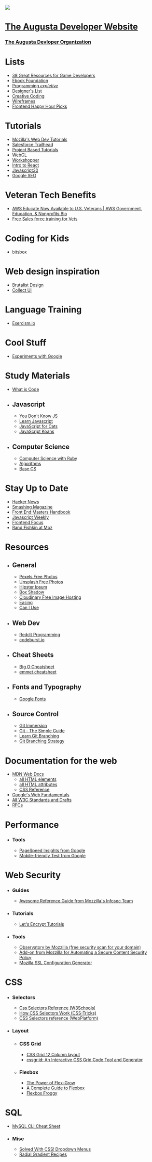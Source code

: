 ![](./image/logo.png)

# [The Augusta Developer Website](https://augustadevs.github.io/)
### [The Augusta Devloper Organization](https://github.com/AugustaDevs)


# Lists
- [38 Great Resources for Game Developers](www.gamasutra.com/blogs/JasmineGreene/20170926/306446/38_Great_Resources_for_Game_Developers.php)
- [Ebook Foundation](https://github.com/EbookFoundation/free-programming-books)
- [Programming *expletive*](http://programming-motherfucker.com/)
- [Designer's List](https://www.designerslist.info/)
- [Creative Coding](https://github.com/terkelg/awesome-creative-coding)
- [Wireframes](http://wireframes.tumblr.com/)
- [Frontend Happy Hour Picks](https://github.com/FrontEndHappyHour/front-end-happy-hour-picks)

# Tutorials
- [Mozilla's Web Dev Tutorials](https://developer.mozilla.org/en-US/docs/Learn)
- [Salesforce Trailhead](https://trailhead.salesforce.com/)
- [Project Based Tutorials](https://github.com/tuvtran/project-based-learning)
- [WebGL](https://webglfundamentals.org/)
- [Workshopper](https://github.com/workshopper)
- [Intro to React](https://reactjs.org/tutorial/tutorial.html)
- [Javascript30](https://javascript30.com/)
- [Google SEO](https://static.googleusercontent.com/media/www.google.com/en//webmasters/docs/search-engine-optimization-starter-guide.pdf)

# Veteran Tech Benefits
- [AWS Educate Now Available to U.S. Veterans | AWS Government, Education, & Nonprofits Blo](https://aws.amazon.com/blogs/publicsector/aws-educate-now-available-to-u-s-veterans/)
- [Free Sales force training for Vets](https://veterans.force.com/NewVetForceHome)


# Coding for Kids
- [bitsbox](https://bitsbox.com/)

# Web design inspiration
- [Brutalist Design](http://brutalistwebsites.com/)
- [Collect UI](https://medium.com/@CollectUI)



# Language Training
- [Exercism.io](http://exercism.io/)

# Cool Stuff
- [Experiments with Google](https://experiments.withgoogle.com/)

# Study Materials
  - [What is Code](https://www.bloomberg.com/graphics/2015-paul-ford-what-is-code/)

  - ## Javascript
    - [You Don't Know JS](https://github.com/getify/You-Dont-Know-JS)
    - [Learn Javascript](https://gitbookio.gitbooks.io/javascript/)
    - [JavaScript for Cats](https://noblemule.gitbooks.io/javascript-for-cats/content/)
    - [JavaScript Koans](https://github.com/mrdavidlaing/javascript-koans)
  - ## Computer Science
    - [Computer Science with Ruby](https://computer-science-one.gitbooks.io/cs101-book/content/)
    - [Algorithms](http://ressources.unisciel.fr/algoprog/s00aaroot/aa00module1/res/%5BCormen-AL2011%5DIntroduction_To_Algorithms-A3.pdf)
    - [Base CS](https://medium.com/basecs)

# Stay Up to Date
- [Hacker News](https://news.ycombinator.com/)
- [Smashing Magazine](https://www.smashingmagazine.com)
- [Front End Masters Handbook](https://frontendmasters.com/books/front-end-handbook/2018/)
- [Javascript Weekly](https://javascriptweekly.com/)
- [Frontend Focus](https://frontendfoc.us/)
- [Rand Fishkin at Moz](https://moz.com/community/users/63)

# Resources
  - ## General
    - [Pexels Free Photos](https://www.pexels.com/)
    - [Unsplash Free Photos](https://unsplash.com/)
    - [Hipster Ipsum](https://hipsum.co/)
    - [Box Shadow](https://www.cssmatic.com/box-shadow)
    - [Cloudinary Free Image Hosting](https://cloudinary.com/)
    - [Easing](http://easings.net/)
    - [Can I Use](https://caniuse.com/)

  - ## Web Dev
    - [Reddit Programming](https://www.reddit.com/r/programming/)
    - [codeburst.io](https://codeburst.io/)
  - ## Cheat Sheets
      - [Big O Cheatsheet](http://bigocheatsheet.com/)
      - [emmet cheatsheet](https://docs.emmet.io/cheat-sheet/)
  - ## Fonts and Typography
    - [Google Fonts](https://fonts.google.com/)
  - ## Source Control
    - [Git Immersion](http://gitimmersion.com)
    - [Git - The Simple Guide](http://rogerdudler.github.io/git-guide/)
    - [Learn Git Branching](https://learngitbranching.js.org)
    - [Git Branching Strategy](http://nvie.com/posts/a-successful-git-branching-model/)

# Documentation for the web
  - [MDN Web Docs](https://developer.mozilla.org/en-US/)
    - [all HTML elements](https://developer.mozilla.org/en-US/docs/Web/HTML/Element)
    - [all HTML attributes](https://developer.mozilla.org/en-US/docs/Web/HTML/Attributes)
    - [CSS Reference](https://developer.mozilla.org/en-US/docs/Web/CSS/Reference)
  - [Google's Web Fundamentals](https://developers.google.com/web/fundamentals/)
  - [All W3C Standards and Drafts](https://www.w3.org/TR/)
  - [RFCs](https://www.ietf.org/standards/rfcs/)
  
# Performance
- ### Tools
  - [PageSpeed Insights from Google](https://developers.google.com/speed/pagespeed/insights/)
  - [Mobile-friendly Test from Google](https://search.google.com/test/mobile-friendly?utm_source=mft&utm_medium=redirect&utm_campaign=mft-redirect)
# Web Security
- ### Guides
  - [Awesome Reference Guide from Mozzilla's Infosec Team](https://infosec.mozilla.org/guidelines/web_security.html)
- ### Tutorials
  - [Let's Encrypt Tutorials](https://www.digitalocean.com/community/tags/let-s-encrypt?type=tutorials)
- ### Tools
  - [Observatory by Mozzilla (free security scan for your domain)]()
  - [Add-on from Mozzilla for Automating a Secure Content Security Policy](https://addons.mozilla.org/en-US/firefox/addon/laboratory-by-mozilla/)
  - [Mozilla SSL Configuration Generator](https://mozilla.github.io/server-side-tls/ssl-config-generator/)
# CSS
- ### Selectors
  - [Css Selectors Reference (W3Schools)](http://www.w3schools.com/cssref/css_selectors.asp)
  - [How CSS Selectors Work (CSS-Tricks)](https://css-tricks.com/how-css-selectors-work/)
  - [CSS Selectors reference (WebPlatform)](https://docs.webplatform.org/wiki/css/selectors)

- ### Layout
  - ### CSS Grid
    - [CSS Grid 12 Column layout](https://erikmonjas.github.io/css-grid-12-column-layout/)
    - [cssgr.id: An Interactive CSS Grid Code Tool and Generator](https://cssgr.id/)
  - ### Flexbox
    - [The Power of Flex-Grow](https://hackernoon.com/the-power-of-flex-grow-d8ea61ccf16e)
    - [A Complete Guide to Flexbox](https://css-tricks.com/snippets/css/a-guide-to-flexbox/)
    - [Flexbox Froggy](https://flexboxfroggy.com/)

# SQL
- [MySQL CLI Cheat Sheet](https://gist.github.com/hofmannsven/9164408)

- ### Misc
  - [Solved With CSS! Dropdown Menus ](https://css-tricks.com/solved-with-css-dropdown-menus/)
  - [Radial Gradient Recipes](https://css-tricks.com/radial-gradient-recipes/)
